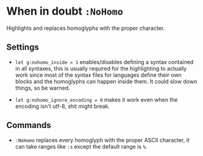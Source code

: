 When in doubt `:NoHomo`
=======================
Highlights and replaces homoglyphs with the proper character.

Settings
--------

* `let g:nohomo_inside = 1` enables/disables defining a syntax contained in all
  syntaxes, this is usually required for the highlighting to actually work
  since most of the syntax files for languages define their own blocks and the
  homoglyphs can happen inside them. It could slow down things, so be warned.

* `let g:nohomo_ignore_encoding = 0` makes it work even when the encoding isn't
  utf-8, shit might break.

Commands
--------

* `:NoHomo` replaces every homoglyph with the proper ASCII character, it can
  take ranges like `:s` except the default range is `%`.
